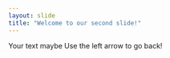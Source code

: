 ```yaml
---
layout: slide
title: "Welcome to our second slide!"
---
```

Your text maybe
Use the left arrow to go back!
